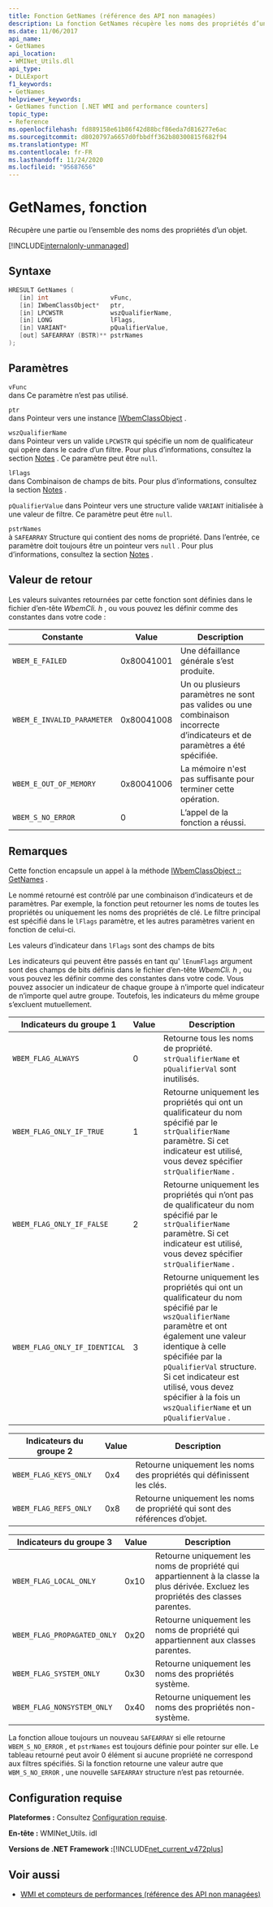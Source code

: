 ```yaml
---
title: Fonction GetNames (référence des API non managées)
description: La fonction GetNames récupère les noms des propriétés d’un objet.
ms.date: 11/06/2017
api_name:
- GetNames
api_location:
- WMINet_Utils.dll
api_type:
- DLLExport
f1_keywords:
- GetNames
helpviewer_keywords:
- GetNames function [.NET WMI and performance counters]
topic_type:
- Reference
ms.openlocfilehash: fd889158e61b86f42d88bcf86eda7d816277e6ac
ms.sourcegitcommit: d8020797a6657d0fbbdff362b80300815f682f94
ms.translationtype: MT
ms.contentlocale: fr-FR
ms.lasthandoff: 11/24/2020
ms.locfileid: "95687656"
---
```

# <a name="getnames-function"></a>GetNames, fonction

Récupère une partie ou l’ensemble des noms des propriétés d’un objet.

[!INCLUDE[internalonly-unmanaged](../../../../includes/internalonly-unmanaged.md)]

## <a name="syntax"></a>Syntaxe  
  
```cpp  
HRESULT GetNames (
   [in] int                 vFunc,
   [in] IWbemClassObject*   ptr,
   [in] LPCWSTR             wszQualifierName,
   [in] LONG                lFlags,
   [in] VARIANT*            pQualifierValue,
   [out] SAFEARRAY (BSTR)** pstrNames
);
```  

## <a name="parameters"></a>Paramètres

`vFunc`  
dans Ce paramètre n’est pas utilisé.

`ptr`  
dans Pointeur vers une instance [IWbemClassObject](/windows/desktop/api/wbemcli/nn-wbemcli-iwbemclassobject) .

`wszQualifierName`  
dans Pointeur vers un valide `LPCWSTR` qui spécifie un nom de qualificateur qui opère dans le cadre d’un filtre. Pour plus d’informations, consultez la section [Notes](#remarks) . Ce paramètre peut être `null`.

`lFlags`  
dans Combinaison de champs de bits. Pour plus d’informations, consultez la section [Notes](#remarks) .

`pQualifierValue` dans Pointeur vers une structure valide `VARIANT` initialisée à une valeur de filtre. Ce paramètre peut être `null`.

`pstrNames`  
à `SAFEARRAY` Structure qui contient des noms de propriété. Dans l’entrée, ce paramètre doit toujours être un pointeur vers `null` . Pour plus d’informations, consultez la section [Notes](#remarks) .

## <a name="return-value"></a>Valeur de retour

Les valeurs suivantes retournées par cette fonction sont définies dans le fichier d’en-tête *WbemCli. h* , ou vous pouvez les définir comme des constantes dans votre code :

|Constante  |Value  |Description  |
|---------|---------|---------|
|`WBEM_E_FAILED` | 0x80041001 | Une défaillance générale s’est produite. |
|`WBEM_E_INVALID_PARAMETER` | 0x80041008 | Un ou plusieurs paramètres ne sont pas valides ou une combinaison incorrecte d’indicateurs et de paramètres a été spécifiée. |
|`WBEM_E_OUT_OF_MEMORY` | 0x80041006 | La mémoire n'est pas suffisante pour terminer cette opération. |
|`WBEM_S_NO_ERROR` | 0 | L’appel de la fonction a réussi.  |
  
## <a name="remarks"></a>Remarques

Cette fonction encapsule un appel à la méthode [IWbemClassObject :: GetNames](/windows/desktop/api/wbemcli/nf-wbemcli-iwbemclassobject-getnames) .

Le nommé retourné est contrôlé par une combinaison d’indicateurs et de paramètres. Par exemple, la fonction peut retourner les noms de toutes les propriétés ou uniquement les noms des propriétés de clé.  Le filtre principal est spécifié dans le `lFlags` paramètre, et les autres paramètres varient en fonction de celui-ci.

Les valeurs d’indicateur dans `lFlags` sont des champs de bits

Les indicateurs qui peuvent être passés en tant qu' `lEnumFlags` argument sont des champs de bits définis dans le fichier d’en-tête *WbemCli. h* , ou vous pouvez les définir comme des constantes dans votre code.  Vous pouvez associer un indicateur de chaque groupe à n’importe quel indicateur de n’importe quel autre groupe. Toutefois, les indicateurs du même groupe s’excluent mutuellement.

| Indicateurs du groupe 1 |Value  |Description  |
|---------|---------|---------|
| `WBEM_FLAG_ALWAYS` | 0 | Retourne tous les noms de propriété. `strQualifierName` et `pQualifierVal` sont inutilisés. |
| `WBEM_FLAG_ONLY_IF_TRUE` | 1 | Retourne uniquement les propriétés qui ont un qualificateur du nom spécifié par le `strQualifierName` paramètre. Si cet indicateur est utilisé, vous devez spécifier `strQualifierName` . |
|`WBEM_FLAG_ONLY_IF_FALSE` | 2 |  Retourne uniquement les propriétés qui n’ont pas de qualificateur du nom spécifié par le `strQualifierName` paramètre. Si cet indicateur est utilisé, vous devez spécifier `strQualifierName` . |
|`WBEM_FLAG_ONLY_IF_IDENTICAL` | 3 | Retourne uniquement les propriétés qui ont un qualificateur du nom spécifié par le `wszQualifierName` paramètre et ont également une valeur identique à celle spécifiée par la `pQualifierVal` structure. Si cet indicateur est utilisé, vous devez spécifier à la fois un `wszQualifierName` et un `pQualifierValue` . |

| Indicateurs du groupe 2 |Value  |Description  |
|---------|---------|---------|
|`WBEM_FLAG_KEYS_ONLY` | 0x4 | Retourne uniquement les noms des propriétés qui définissent les clés. |
|`WBEM_FLAG_REFS_ONLY` | 0x8 | Retourne uniquement les noms de propriété qui sont des références d’objet. |

| Indicateurs du groupe 3 |Value  |Description  |
|---------|---------|---------|
| `WBEM_FLAG_LOCAL_ONLY` | 0x10 | Retourne uniquement les noms de propriété qui appartiennent à la classe la plus dérivée. Excluez les propriétés des classes parentes. |
| `WBEM_FLAG_PROPAGATED_ONLY` |  0x20 | Retourne uniquement les noms de propriété qui appartiennent aux classes parentes. |
|`WBEM_FLAG_SYSTEM_ONLY` | 0x30 | Retourne uniquement les noms des propriétés système. |
|`WBEM_FLAG_NONSYSTEM_ONLY` | 0x40 | Retourne uniquement les noms des propriétés non-système. |

La fonction alloue toujours un nouveau `SAFEARRAY` si elle retourne `WBEM_S_NO_ERROR` , et `pstrNames` est toujours définie pour pointer sur elle. Le tableau retourné peut avoir 0 élément si aucune propriété ne correspond aux filtres spécifiés. Si la fonction retourne une valeur autre que `WBM_S_NO_ERROR` , une nouvelle `SAFEARRAY` structure n’est pas retournée.

## <a name="requirements"></a>Configuration requise  

 **Plateformes :** Consultez [Configuration requise](../../get-started/system-requirements.md).  
  
 **En-tête :** WMINet_Utils. idl  
  
 **Versions de .NET Framework :**[!INCLUDE[net_current_v472plus](../../../../includes/net-current-v472plus.md)]  
  
## <a name="see-also"></a>Voir aussi

- [WMI et compteurs de performances (référence des API non managées)](index.md)
